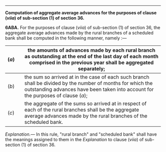 ****

**Computation of aggregate average advances for the purposes of clause (_viia_) of sub-section (1) of section 36.**

**6ABA.** For the purposes of clause (_viia_) of sub-section (1) of section 36, the aggregate average advances made by the rural branches of a scheduled bank shall be computed in the following manner, namely :—

(_a_)|  |  the amounts of advances made by each rural branch as outstanding at the end of the last day of each month comprised in the previous year shall be aggregated separately;  
---|---|---  
(_b_)|  |  the sum so arrived at in the case of each such branch shall be divided by the number of months for which the outstanding advances have been taken into account for the purposes of clause (_a_);  
(_c_)|  |  the aggregate of the sums so arrived at in respect of each of the rural branches shall be the aggregate average advances made by the rural branches of the scheduled bank.  
  
_Explanation.—_ In this rule, "rural branch" and "scheduled bank" shall have the meanings assigned to them in the _Explanation_ to clause (_viia_) of sub-section (1) of section 36.